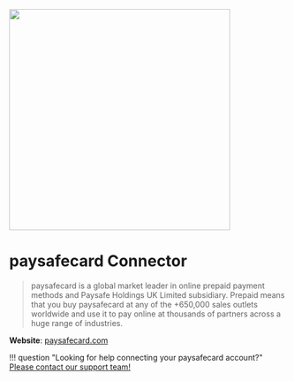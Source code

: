<img src="https://static.openfintech.io/payment_providers/paysafecard/logo.svg?w=400" width="400px" >

# paysafecard  Connector

> paysafecard is a global market leader in online prepaid payment methods and Paysafe Holdings UK Limited subsidiary. Prepaid means that you buy paysafecard at any of the +650,000 sales outlets worldwide and use it to pay online at thousands of partners across a huge range of industries.

**Website**: [paysafecard.com](https://www.paysafecard.com/en-gb/)

!!! question "Looking for help connecting your paysafecard account?"
    [Please contact our support team!](mailto:{{custom.support_email}})

